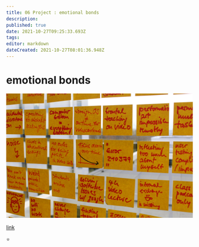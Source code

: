 ```yaml
---
title: 06 Project : emotional bonds
description: 
published: true
date: 2021-10-27T09:25:33.693Z
tags: 
editor: markdown
dateCreated: 2021-10-27T08:01:36.948Z
---
```


# emotional bonds

![post-its.jpg](/post-its.jpg)

[link](http://google.com)

:star: